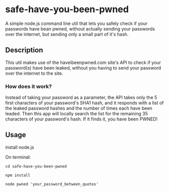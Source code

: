 # safe-have-you-been-pwned
A simple node.js command line util that lets you safely check if your passwords have bean pwned, without actually sending your passwords over the internet, but sending only a small part of it's hash.

## Description
This util makes use of the haveibeenpwned.com site's API to check if your password(s) have been leaked, without you having to send your password over the internet to the site.
### How does it work?
Instead of taking your password as a parameter, the API takes only the 5 first characters of your password's SHA1 hash, and it responds with a list of the leaked password hashes and the number of times each have been leaded.
Then this app will locally search the list for the remaining 35 characters of your password's hash. If it finds it, you have been PWNED!

## Usage
install node.js

On terminal:
```
cd safe-have-you-been-pwned

npm install

node pwned 'your_password_between_quotes'
```